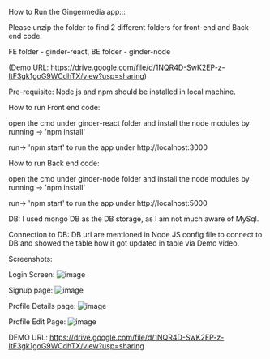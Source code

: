 How to Run the Gingermedia app::: 

Please unzip the folder to find 2 different folders for front-end and Back-end code.

FE folder - ginder-react, 
BE folder - ginder-node

(Demo URL: https://drive.google.com/file/d/1NQR4D-SwK2EP-z-ItF3gk1goG9WCdhTX/view?usp=sharing)

Pre-requisite: Node js and npm should be installed in local machine.

How to run Front end code: 

open the cmd under ginder-react folder and install the node modules by running -> 'npm install'

run-> 'npm start' to run the app under http://localhost:3000

How to run Back end code: 

open the cmd under ginder-node folder and install the node modules by running -> 'npm install'

run-> 'npm start' to run the app under http://localhost:5000

DB: I used mongo DB as the DB storage, as I am not much aware of MySql.

Connection to DB: DB url are mentioned in Node JS config file to connect to DB and showed the table how it got updated in table via Demo video.

Screenshots:

Login Screen:
![image](https://github.com/Soranya6886/Gingermedia-group/assets/158595317/b72bbf4f-20fa-4749-9c06-6e921b154b5f)

Signup page:
![image](https://github.com/Soranya6886/Gingermedia-group/assets/158595317/3f2f070c-3051-4dd7-b445-0185ff82e335)

Profile Details page:
![image](https://github.com/Soranya6886/Gingermedia-group/assets/158595317/03f83f48-322f-4632-9b39-57cee2c0b720)

Profile Edit Page:
![image](https://github.com/Soranya6886/Gingermedia-group/assets/158595317/1846a4c9-18bf-4b28-9683-1ad3c2f241ea)

DEMO URL:
https://drive.google.com/file/d/1NQR4D-SwK2EP-z-ItF3gk1goG9WCdhTX/view?usp=sharing




